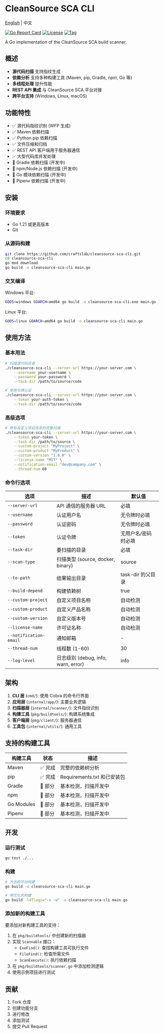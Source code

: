 # CleanSource SCA CLI

[English](./README.md) | 中文

[![Go Report Card](https://goreportcard.com/badge/github.com/craftslab/cleansource-sca-cli)](https://goreportcard.com/report/github.com/craftslab/cleansource-sca-cli)
[![License](https://img.shields.io/github/license/craftslab/cleansource-sca-cli.svg)](https://github.com/craftslab/cleansource-sca-cli/blob/main/LICENSE)
[![Tag](https://img.shields.io/github/tag/craftslab/cleansource-sca-cli.svg)](https://github.com/craftslab/cleansource-sca-cli/tags)

A Go implementation of the CleanSource SCA build scanner.

## 概述

- **源代码扫描** 支持指纹生成
- **依赖分析** 支持多种构建工具 (Maven, pip, Gradle, npm, Go 等)
- **多线程处理** 提升性能
- **REST API 集成** 与 CleanSource SCA 平台对接
- **跨平台支持** (Windows, Linux, macOS)

## 功能特性

- ✅ 源代码指纹识别 (WFP 生成)
- ✅ Maven 依赖扫描
- ✅ Python pip 依赖扫描
- ✅ 文件压缩和归档
- ✅ REST API 客户端用于服务器通信
- ✅ 大型代码库并发处理
- 🚧 Gradle 依赖扫描 (开发中)
- 🚧 npm/Node.js 依赖扫描 (开发中)
- 🚧 Go 模块依赖扫描 (开发中)
- 🚧 Pipenv 依赖扫描 (开发中)

## 安装

### 环境要求

- Go 1.21 或更高版本
- Git

### 从源码构建

```bash
git clone https://github.com/craftslab/cleansource-sca-cli.git
cd cleansource-sca-cli
go mod download
go build -o cleansource-sca-cli main.go
```

### 交叉编译

Windows 平台:
```bash
GOOS=windows GOARCH=amd64 go build -o cleansource-sca-cli.exe main.go
```

Linux 平台:
```bash
GOOS=linux GOARCH=amd64 go build -o cleansource-sca-cli main.go
```

## 使用方法

### 基本用法

```bash
# 扫描源代码目录
./cleansource-sca-cli --server-url https://your-server.com \
    --username your-username \
    --password your-password \
    --task-dir /path/to/source/code

# 使用令牌认证
./cleansource-sca-cli --server-url https://your-server.com \
    --token your-auth-token \
    --task-dir /path/to/source/code
```

### 高级选项

```bash
# 带有自定义项目信息的完整扫描
./cleansource-sca-cli --server-url https://your-server.com \
    --token your-token \
    --task-dir /path/to/source \
    --custom-project "MyProject" \
    --custom-product "MyProduct" \
    --custom-version "1.0.0" \
    --license-name "MIT" \
    --notification-email "dev@company.com" \
    --thread-num 60
```

### 命令行选项

| 选项 | 描述 | 默认值 |
|--------|-------------|---------|
| `--server-url` | API 通信的服务器 URL | 必填 |
| `--username` | 认证用户名 | 无令牌时必填 |
| `--password` | 认证密码 | 无令牌时必填 |
| `--token` | 认证令牌 | 无用户名/密码时必填 |
| `--task-dir` | 要扫描的目录 | 必填 |
| `--scan-type` | 扫描类型 (source, docker, binary) | source |
| `--to-path` | 结果输出目录 | task-dir 的父目录 |
| `--build-depend` | 构建依赖树 | true |
| `--custom-project` | 自定义项目名称 | 自动检测 |
| `--custom-product` | 自定义产品名称 | 自动检测 |
| `--custom-version` | 自定义版本号 | 自动检测 |
| `--license-name` | 许可证名称 | 自动检测 |
| `--notification-email` | 通知邮箱 | - |
| `--thread-num` | 线程数 (1-60) | 30 |
| `--log-level` | 日志级别 (debug, info, warn, error) | info |

## 架构

1. **CLI 层** (`cmd/`): 使用 Cobra 的命令行界面
2. **应用层** (`internal/app/`): 主要业务逻辑
3. **扫描器层** (`internal/scanner/`): 文件指纹识别
4. **构建工具** (`pkg/buildtools/`): 构建系统集成
5. **客户端层** (`pkg/client/`): 服务器通信
6. **工具包** (`internal/utils/`): 通用工具

## 支持的构建工具

| 构建工具 | 状态 | 描述 |
|------------|--------|-------------|
| Maven | ✅ 完成 | 完整的依赖树分析 |
| pip | ✅ 完成 | Requirements.txt 和已安装包 |
| Gradle | 🚧 部分 | 基本检测，扫描开发中 |
| npm | 🚧 部分 | 基本检测，扫描开发中 |
| Go Modules | 🚧 部分 | 基本检测，扫描开发中 |
| Pipenv | 🚧 部分 | 基本检测，扫描开发中 |

## 开发

### 运行测试

```bash
go test ./...
```

### 构建

```bash
# 为当前平台构建
go build -o cleansource-sca-cli main.go

# 带优化的构建
go build -ldflags="-s -w" -o cleansource-sca-cli main.go
```

### 添加新的构建工具

要添加对新构建工具的支持：

1. 在 `pkg/buildtools/` 中创建新的扫描器
2. 实现 `Scannable` 接口：
   - `ExeFind()`: 查找构建工具可执行文件
   - `FileFind()`: 检查所需文件
   - `ScanExecute()`: 执行依赖扫描
3. 在 `pkg/buildtools/scanner.go` 中添加检测逻辑
4. 使用示例项目进行测试

## 贡献

1. Fork 仓库
2. 创建功能分支
3. 进行修改
4. 添加测试
5. 提交 Pull Request
